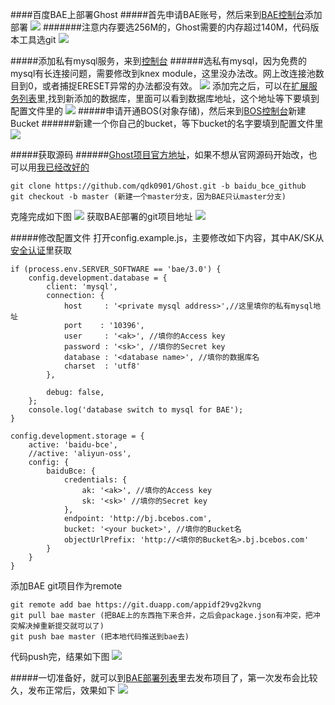 ####百度BAE上部署Ghost
#####首先申请BAE账号，然后来到[BAE控制台](http://console.bce.baidu.com/bae/#/bae/app/list)添加部署
![](http://transing.bj.bcebos.com/bae-console.png)
#######注意内存要选256M的，Ghost需要的内存超过140M，代码版本工具选git
![](http://transing.bj.bcebos.com/bae-application.png)

#####添加私有mysql服务，来到[控制台](http://console.bce.baidu.com/bae/#/bae/service/create~type=MySQL)
######选私有mysql，因为免费的mysql有长连接问题，需要修改到knex module，这里没办法改。网上改连接池数目到0，或者捕捉ERESET异常的办法都没有效。
![](http://transing.bj.bcebos.com/bae-mysql.png)
添加完之后，可以在[扩展服务列表](http://console.bce.baidu.com/bae/#/bae/service/list)里,找到新添加的数据库，里面可以看到数据库地址，这个地址等下要填到配置文件里的
![](http://transing.bj.bcebos.com/mysql-info.png)
#####申请开通BOS(对象存储)，然后来到[BOS控制台](http://console.bce.baidu.com/bos/#/bos/list)新建Bucket
######新建一个你自己的bucket，等下bucket的名字要填到配置文件里
![](http://transing.bj.bcebos.com/bos-console.png)

#####获取源码
######[Ghost项目官方地址](https://github.com/TryGhost/Ghost)，如果不想从官网源码开始改，也可以用[我已经改好的](https://github.com/qdk0901/Ghost.git)

```
git clone https://github.com/qdk0901/Ghost.git -b baidu_bce_github
git checkout -b master (新建一个master分支，因为BAE只认master分支)
```
克隆完成如下图
![](http://transing.bj.bcebos.com/clone-baidu-bce-ghost.png)
获取BAE部署的git项目地址
![](http://transing.bj.bcebos.com/bae-git.png)


#####修改配置文件
打开config.example.js，主要修改如下内容，其中AK/SK从[安全认证](http://console.bce.baidu.com/iam/#/iam/accesslist)里获取
```
if (process.env.SERVER_SOFTWARE == 'bae/3.0') {
	config.development.database = {
		client: 'mysql',
        connection: {
			host     : '<private mysql address>',//这里填你的私有mysql地址
			port	: '10396',
			user     : '<ak>', //填你的Access key
			password : '<sk>', //填你的Secret key
			database : '<database name>', //填你的数据库名
			charset  : 'utf8'
		},

		debug: false,
	};
	console.log('database switch to mysql for BAE');
}

config.development.storage = {
    active: 'baidu-bce',
	//active: 'aliyun-oss',
    config: {
		baiduBce: {
			credentials: {
				ak: '<ak>', //填你的Access key
				sk: '<sk>' //填你的Secret key
			},
			endpoint: 'http://bj.bcebos.com',
			bucket: '<your bucket>', //填你的Bucket名
			objectUrlPrefix: 'http://<填你的Bucket名>.bj.bcebos.com'
		}
    }
}
```
添加BAE git项目作为remote
```
git remote add bae https://git.duapp.com/appidf29vg2kvng
git pull bae master (把BAE上的东西拖下来合并，之后会package.json有冲突，把冲突解决掉重新提交就可以了)
git push bae master (把本地代码推送到bae去)
```
代码push完，结果如下图
![](http://transing.bj.bcebos.com/bae-pull-push.png)

#####一切准备好，就可以到[BAE部署列表](http://console.bce.baidu.com/bae/#/bae/app/list)里去发布项目了，第一次发布会比较久，发布正常后，效果如下
![](http://transing.bj.bcebos.com/bae-test-ok.png)



